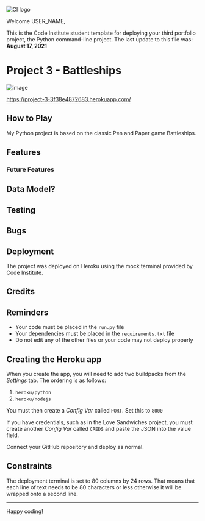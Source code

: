 ![CI logo](https://codeinstitute.s3.amazonaws.com/fullstack/ci_logo_small.png)

Welcome USER_NAME,

This is the Code Institute student template for deploying your third portfolio project, the Python command-line project. The last update to this file was: **August 17, 2021**

# Project 3 - Battleships 

![image](https://github.com/BrandonPCollins/Project-3/assets/131177569/1f99f1d0-9777-488e-a794-954c3ee3d006)


https://project-3-3f38e4872683.herokuapp.com/ 

## How to Play 

My Python project is based on the classic Pen and Paper game Battleships.

## Features

### Future Features 

## Data Model? 

## Testing

## Bugs

## Deployment

The project was deployed on Heroku using the mock terminal provided by Code Institute.

## Credits 






## Reminders

* Your code must be placed in the `run.py` file
* Your dependencies must be placed in the `requirements.txt` file
* Do not edit any of the other files or your code may not deploy properly

## Creating the Heroku app

When you create the app, you will need to add two buildpacks from the _Settings_ tab. The ordering is as follows:

1. `heroku/python`
2. `heroku/nodejs`

You must then create a _Config Var_ called `PORT`. Set this to `8000`

If you have credentials, such as in the Love Sandwiches project, you must create another _Config Var_ called `CREDS` and paste the JSON into the value field.

Connect your GitHub repository and deploy as normal.

## Constraints

The deployment terminal is set to 80 columns by 24 rows. That means that each line of text needs to be 80 characters or less otherwise it will be wrapped onto a second line.

-----
Happy coding!
